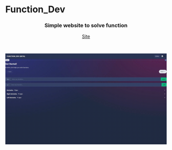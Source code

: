 # Function_Dev
<div style="text-align: center;">
   <h3> <b>Simple website to solve function</b></h3>
</div>

<div style="text-align: center;">
    <p><a href="https://www.example.com">Site</a>
</div>
</br>
<p align="center">
  <img src="static/fundevT.gif" />
</p>
